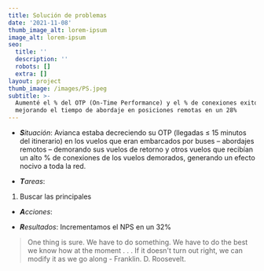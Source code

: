 ```yaml
---
title: Solución de problemas
date: '2021-11-08'
thumb_image_alt: lorem-ipsum
image_alt: lorem-ipsum
seo:
  title: ''
  description: ''
  robots: []
  extra: []
layout: project
thumb_image: /images/PS.jpeg
subtitle: >-
  Aumenté el % del OTP (On-Time Performance) y el % de conexiones exitosas
  mejorando el tiempo de abordaje en posiciones remotas en un 28%
---
```

*   ***S**ituación*: Avianca estaba decreciendo su OTP (llegadas ≤ 15 minutos del itinerario) en los vuelos que eran embarcados por buses – abordajes remotos – demorando sus vuelos de retorno y otros vuelos que recibían un alto % de conexiones de los vuelos demorados, generando un efecto nocivo a toda la red.

<!---->

*   ***T**areas*:

1.  Buscar las principales

*   ***A**cciones*:

<!---->

*   ***R**esultados*: Incrementamos el NPS en un 32%

> One thing is sure. We have to do something. We have to do the best we know how at the moment . . . If it doesn't turn out right, we can modify it as we go along - Franklin. D. Roosevelt.
